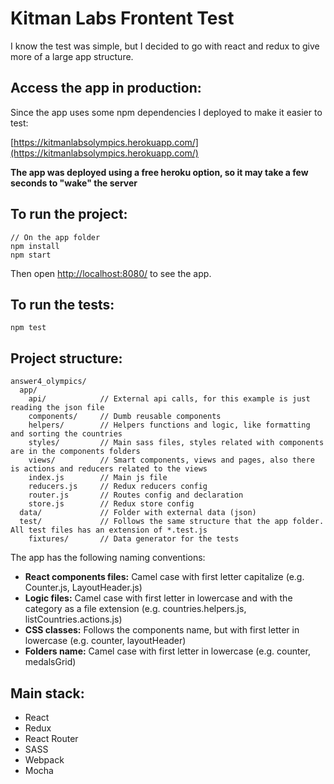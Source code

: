 # Kitman Labs Frontent Test

I know the test was simple, but I decided to go with react and redux to give more of a large app structure.

## Access the app in production:

Since the app uses some npm dependencies I deployed to make it easier to test:

[https://kitmanlabsolympics.herokuapp.com/](https://kitmanlabsolympics.herokuapp.com/)

**The app was deployed using a free heroku option, so it may take a few seconds to "wake" the server**

## To run the project:

```
// On the app folder
npm install
npm start
```

Then open [http://localhost:8080/](http://localhost:8080/) to see the app.


## To run the tests:
```
npm test
```

## Project structure:
```
answer4_olympics/
  app/
    api/            // External api calls, for this example is just reading the json file
    components/     // Dumb reusable components
    helpers/        // Helpers functions and logic, like formatting and sorting the countries
    styles/         // Main sass files, styles related with components are in the components folders
    views/          // Smart components, views and pages, also there is actions and reducers related to the views
    index.js        // Main js file
    reducers.js     // Redux reducers config
    router.js       // Routes config and declaration
    store.js        // Redux store config
  data/             // Folder with external data (json)
  test/             // Follows the same structure that the app folder. All test files has an extension of *.test.js
    fixtures/       // Data generator for the tests
```

The app has the following naming conventions:
 - **React components files:** Camel case with first letter capitalize (e.g. Counter.js, LayoutHeader.js)
 - **Logic files:** Camel case with first letter in lowercase and with the category as a file extension (e.g. countries.helpers.js, listCountries.actions.js)
 - **CSS classes:** Follows the components name, but with first letter in lowercase (e.g. counter, layoutHeader)
 - **Folders name:** Camel case with first letter in lowercase (e.g. counter, medalsGrid)

## Main stack:
 - React
 - Redux
 - React Router
 - SASS
 - Webpack
 - Mocha
